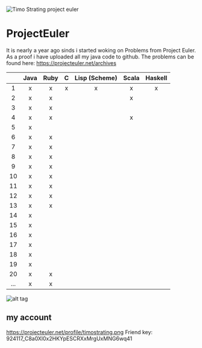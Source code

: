 ![Timo Strating project euler](https://projecteuler.net/profile/timostrating.png)

# ProjectEuler
It is nearly a year ago sinds i started woking on Problems from Project Euler.
As a proof i have uploaded all my java code to github.
The problems can be found here:  https://projecteuler.net/archives


| | Java | Ruby | C | Lisp (Scheme) | Scala | Haskell |
|:---:|:-:|:-:|:-:|:-:|:-:|:-:|
| 1   | x | x | x | x | x | x |
| 2   | x | x |   |   | x |   |
| 3   | x | x |   |   |   |   |
| 4   | x | x |   |   | x |   |
| 5   | x |   |   |   |   |   |
| 6   | x | x |   |   |   |   |
| 7   | x | x |   |   |   |   |
| 8   | x | x |   |   |   |   |
| 9   | x | x |   |   |   |   |
| 10  | x | x |   |   |   |   |
| 11  | x | x |   |   |   |   |
| 12  | x | x |   |   |   |   |
| 13  | x | x |   |   |   |   |
| 14  | x |   |   |   |   |   |
| 15  | x |   |   |   |   |   |
| 16  | x |   |   |   |   |   |
| 17  | x |   |   |   |   |   |
| 18  | x |   |   |   |   |   |
| 19  | x |   |   |   |   |   |
| 20  | x | x |   |   |   |   |
| ... | x | x |   |   |   |   |

![alt tag](https://raw.githubusercontent.com/timostrating/ProjectEuler/master/ProjectEuler-Dashboard.png)

## my account 
https://projecteuler.net/profile/timostrating.png
Friend key: 924117_C8a0Xl0x2HKYpESCRXxMrgUxMNG6wq41

